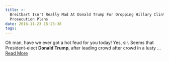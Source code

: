 ```yaml
---
title: >-
  Breitbart Isn't Really Mad At Donald Trump For Dropping Hillary Clinton
  Prosecution Plans
date: 2016-11-23 15:25:38
tags:
---
```

Oh man, have we ever got a hot feud for you today! Yes, sir. Seems that President-elect <b>Donald Trump</b>, after leading crowd after crowd in a lusty&nbsp;...
[Read More](http://www.huffingtonpost.com/entry/trump-clinton-prosecution_us_5834b1afe4b09b6055ff5fae)